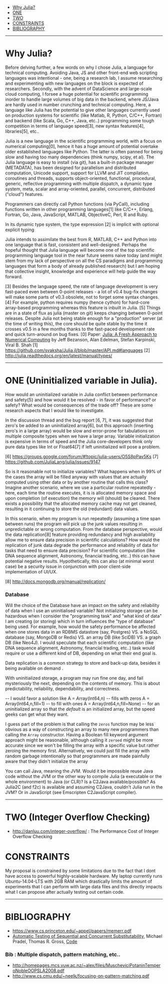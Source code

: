 + [Why Julia?](#why-julia?)
+ [ONE](#one)
+ [TWO](#two)
+ [CONSTRAINTS](#constraints)
+ [BIBLIOGRAPHY](#bibliography)

---- 

# Why Julia?

Before delving further, a few words on why I chose Julia, a language for technical computing. Avoiding Java, JS and other front-end web scripting languages was intentional - one, being a research lab, I assume researching and experimenting with new languages on the block is expected of researchers. Secondly, with the advent of DataScience and large-scale cloud computing, I forsee a huge potential for scientific programming inorder to handle large volumes of big data in the backend, where JS/Java are hardly used in number crunching and technical computing. Here, a language like Julia has the potential to give other languages currently used on production systems for scientific (like Matlab, R, Python, C/C++, Fortran) and backend (like Scala, Go, C++, Java, etc..) programming some tough competition in terms of language speed[3], new syntax features[4], libraries[5], etc..

Julia is a new language in the scientific programming world, with a focus on numerical computing[0], hence it has a huge amount of potential overtake older established languages like Python. The latter is often panned for being slow and having too many dependencies (think numpy, scipy, et al). The Julia language is easy to install (via git), has a built-in package manager (METADATA), has been designed for parallelism and distributed computation, Unicode support, support for LLVM and JIT compilation, coroutines and threads, supports object-oriented, functional, procedural, generic, reflective programming with multiple dispatch, a dynamic type system, meta, scalar and array-oriented, parallel, concurrent, distributed ("cloud") features. 

Programmers can directly call Python functions (via PyCall), including functions written in other programming languages[1] like C/C++, Erlang, Fortran, Go, Java, JavaScript, MATLAB, ObjectiveC, Perl, R and Ruby.

In its dynamic type system, the type expression [2] is implicit with optional explicit typing

Julia intends to assimilate the best from R, MATLAB, C++ and Python into one language that is fast, consistent and well-designed. Perhaps the hopeful thought that Julia language will become one of the top scientific programming language tool in the near future seems naive today (and might stem from my lack of perspective on all the CS paradigms and programming languages that form a body of already published research) but I am hoping that collective insight, knowledge and experience will help guide the way forward. 

[3] Besides the language speed, the rate of language development is very fast-paced even between 0-point releases - a lot of v0.4 bug-fix changes will make some parts of v0.3 obsolete, not to forget some syntax changes.
[4] For example, python requires numpy (hence cython) for hard-core array-based programming whereas this feature is inbuilt in Julia.
[5] Things are in a state of flux as julia (master on git) keeps changing between 0-point releases. Despite Julia not being stable enough for a "production" server (at the time of writing this), the core should be quite stable by the time it crosses v0.5 in a few months thanks to the fast-paced development rate and quick turn-around on bug fixes.
[0] Paper: [Julia: A Fresh Approach to Numerical Computing](http://arxiv.org/abs/1411.1607) by Jeff Bezanson, Alan Edelman, Stefan Karpinski, Viral B. Shah
[1] https://github.com/svaksha/Julia.jl/blob/master/API.md#languages
[2] http://julia.readthedocs.org/en/latest/manual/types/

---- 

# ONE (Uninitialized variable in Julia).

How would an uninitialized variable in Julia conflict between performance and safety{5} and how would it be resolved - in favor of performance? or safety? What would be consequences of the trade off? These are some research aspects that I would like to investigate. 

In the discussion thread and the bug report [6, 7], it was suggested that zero's be added to an uninitialized array[6], but this approach (inserting zero's in a large array) would be slow and error-prone for tabulations on multiple composite types when we have a large array. Variable initialization is expensive in terms of speed and the Julia core-developers think only pure data types like Int or Float64[7] if left uninitialized will pose a problem. 

[6] https://groups.google.com/forum/#!topic/julia-users/O5S8pPav5Ks
[7] https://github.com/JuliaLang/julia/issues/9147

So is it reasonable not to initialize variables? What happens when in 99% of the cases the array will be filled anyway with values that are actually computed using other data or by another routine that calls this class? Imagine another scenario, where we use a particular routine repeatedly - here, each time the routine executes, it is is allocated memory space and upon completion (of execution) the memory will (should) be cleared. There exists a possibility that the allocated memory cache may not get cleaned, resulting in it continuing to store the old (redundant) data values. 

In this scenario, when my program is run repeatedly (assuming a time span between runs) the program will pick up the junk values resulting in unpredictable or wrong computation. From the database perspective, would the data replication[8] feature providing redundancy and high availability allow me to ensure data precision in scientific calculations? How would the replication of junk data degrade the performance and reliability of data for tasks that need to ensure data precision? For scientific computation (like DNA sequence alignment, Astronomy, financial trading, etc..) this can have potential negative results. Hypothetically, this can also (at minimal worst case) be a security issue in conjunction with poor client-side implementation of UI/UX.

[8] http://docs.mongodb.org/manual/replication/


### Database 

Will the choice of the Database have an impact on the safety and reliability of data when I use an uninitialised variable? Not initializing storage can be hazardous when I consider the "programming task" and "what kind of data" I am creating (or storing) which in turn influences the "type of database" being used. For example, how would the safety performance be affected when one stores data in an RDBMS datastore (say, Postgres) VS. a NoSQL database (say, MongoDB or Redis) VS. an array DB (like SciDB) VS. a graph DB (like Neo4J). I would speculate that each scientific computation (like DNA sequence alignment, Astronomy, financial trading, etc..) task would require or use a different kind of DB, depending on what their end goal is. 

Data replication is a common strategy to store and back-up data, besides it being available on demand
.

  With uninitialized storage, a 
      program may run fine one day, and fail mysteriously the next, depending on 
      the contents of memory.  This is about predictability, reliability, dependability,
      and correctness.

   -- I would favor a solution like
             A = Array(Int64,n)                   -- fills with zeros
             A = Array(Int64,n,fill=1)          -- to fill with ones
             A = Array(Int64,n,fill=None)    -- for an uninitialized array
       so that the *default* is an initialized array, but the speed geeks
       can get what they want.
       
       
I guess part of the problem is that calling the `zeros` function may be less obvious as a way of constructing an array to many new programmers than calling the `Array` constructor. Having a Boolean fill keyword argument approach might be reasonable, although calling it `zeroed` might be more accurate since we won't be filling the array with a specific value but rather zeroing the memory first. Alternatively, we could just fill the array with random garbage intentionally so that programmers are made painfully aware that they didn't initialize the array


You can call Java, meaning the JVM. Would it be impossible reuse Java code without the JVM or the other way to compile Julia (a executable or the whole environment) to Java (or CLR)? Is a C2Java available/possible? As Julia2C (and f2c) is available and assuming C2Java, couldn't Julia run in the JVM? Or in JavaScript (see Emscripten C2JavaScript compiler).

---- 

# TWO (Integer Overflow Checking)
* http://danluu.com/integer-overflow/ : The Performance Cost of Integer Overflow Checking

# CONSTRAINTS

My proposal is constrained by some limitations due to the fact that I dont have access to powerful highly-scalable hardware. My laptop currently runs Ubuntu-14.04-LTS with 2GB RAM which drastically limits the amount of experiments that I can perform with large data files and this directly impacts what I can propose after actually testing out certain code.

---- 

# BIBLIOGRAPHY
* https://www.cs.princeton.edu/~appel/papers/memerr.pdf
* [Automatic Testing of Sequential and Concurrent Substitutability](http://mp.binaervarianz.de/icse2013.pdf), Michael Pradel, Thomas R. Gross, [Code](http://mp.binaervarianz.de/icse2013/)

### Bib : Multiple dispatch, pattern matching, etc..
* http://homepages.mcs.vuw.ac.nz/~alex/files/MuscheviciPotaninTemperoNobleOOPSLA2008.pdf
* http://www.cs.cmu.edu/~neelk/focusing-on-pattern-matching.pdf

